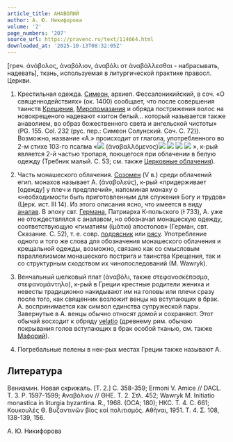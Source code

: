 ```yaml
---
article_title: АНАВОЛИЙ
author: А. Ю. Никифорова
volume: '2'
page_numbers: '207'
source_url: https://pravenc.ru/text/114664.html
downloaded_at: '2025-10-13T08:32:05Z'
---
```


[греч. ἀνάβολος, ἀναβόλιον, ἀναβόλι от ἀναβάλλεσθαι - набрасывать, надевать], ткань, используемая в литургической практике правосл. Церкви.

1. Крестильная одежда. [Симеон](https://pravenc.ru/text/Симеон.html), архиеп. Фессалоникийский, в соч. «О священнодействиях» (ок. 1400) сообщает, что после совершения таинств [Крещения](https://pravenc.ru/text/Крещения.html), [Миропомазания](https://pravenc.ru/text/Миропомазание.html) и обряда пострижения волос на новокрещеного надевают «хитон белый… который называется также анаволием, во образ божественного света и ангельской чистоты» (PG. 155. Col. 232 (рус. пер.: Симеон Солунский. Соч. С. 72)). Возможно, название «А.» происходит от глагола, употребленного во 2-м стихе 103-го псалма «![](<https://pravenc.ru/char/26526/xb83xe4xfdxff1xe9xf1xff /image.png>) (ἀναβαλλόμενος)![](<https://pravenc.ru/char/26526/ /image.png>) ![](<https://pravenc.ru/char/26526/ xf1xe2xfd1xf2xeexecxfa /image.png>) ![](<https://pravenc.ru/char/26526/ a5xeaxb8 /image.png>) ![](<https://pravenc.ru/char/26526/ xf0xe81xe7xeexfe/image.png>) », к-рый является 2-й частью тропаря, поющегося при облачении в белую одежду (Требник малый. С. 53; см. также [Церковные облачения](<https://pravenc.ru/text/Церковные облачения.html>)).

2. Часть монашеского облачения. [Созомен](https://pravenc.ru/text/Созомен.html) (V в.) среди облачений егип. монахов называет А. (ἀναβολεύς), к-рый «придерживает [одежду] у плеч и предплечий», напоминая монаху о «необходимости быть приготовленным для служения Богу и трудов» (Церк. ист. III 14). Из этого описания ясно, что имеется в виду [аналав](https://pravenc.ru/text/аналав.html). В эпоху свт. [Германа](https://pravenc.ru/text/Германа.html), Патриарха К-польского (Ɨ 733), А. уже не отождествлялся с аналавом, но обозначал монашескую одежду, соответствующую «гиматиям (ἱμάτια) апостолов» (Герман, свт. Сказание. С. 52), т. е. совр. [подрясник](https://pravenc.ru/text/подрясник.html) или [рясу](https://pravenc.ru/text/рясу.html). Употребление одного и того же слова для обозначения монашеского облачения и крещальной одежды, возможно, связано как со смысловым параллелизмом монашеского пострига и таинства Крещения, так и со структурным сходством их чинопоследований (М. Wawryk).

3. Венчальный шелковый плат (ἀναβόλι, также στεφανοσκέπασμα, στεφανομάντηλο), к-рый в Греции крестные родители жениха и невесты традиционно накидывают им на головы или плечи сразу после того, как священник возложит венцы на вступающих в брак. А. воспринимается как символ единства супружеской пары. Завернутые в А. венцы обычно относят домой и сохраняют. Этот обычай восходит к обряду [velatio](https://pravenc.ru/text/velatio.html) (древнему рим. обычаю покрывания голов вступающих в брак особой тканью, см. также [Мафорий](https://pravenc.ru/text/Мафорий.html)).

4. Погребальные пелены в нек-рых местах Греции также называют А.

## Литература

Вениамин. Новая скрижаль. [Т. 2.] С. 358-359; Ermoni V. Amice // DACL. T. 3. P. 1597-1599; ̓Αναβόλιον // ΘΗΕ. Τ. 2. Στλ. 452; Wawryk M. Initiatio monastica in liturgia byzantina. R., 1968. (OCA; 180); НКС. Т. 4. С. 661; Κουκουλές Θ. Βυζαντινῶν βίος καί πολιτισμός. ̓Αθῆναι, 1951. Τ. 4. Σ. 108, 138-139, 156.

А. Ю. Никифорова
